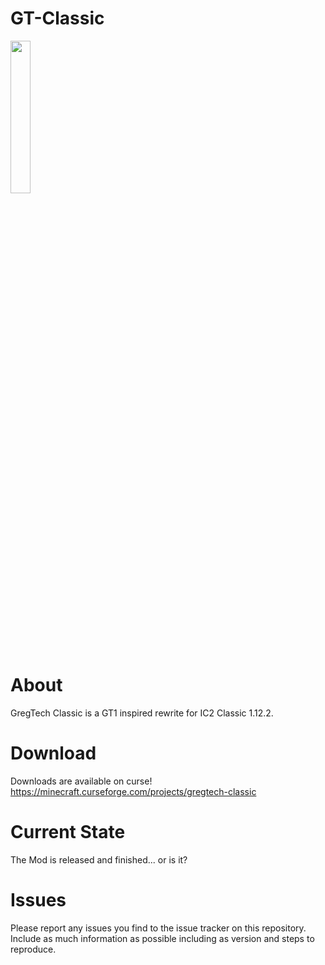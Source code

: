 # GT-Classic
<img src=https://i.imgur.com/PkRC0lB.png width="25%" height="auto">

# About 
GregTech Classic is a GT1 inspired rewrite for IC2 Classic 1.12.2.

# Download
Downloads are available on curse! https://minecraft.curseforge.com/projects/gregtech-classic 

# Current State
The Mod is released and finished... or is it?

# Issues
Please report any issues you find to the issue tracker on this repository. Include as much information as possible including as version and steps to reproduce.